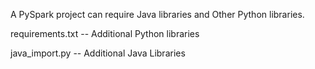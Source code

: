 A PySpark project can require Java libraries and Other Python libraries.

requirements.txt -- Additional Python libraries

java_import.py -- Additional Java Libraries
